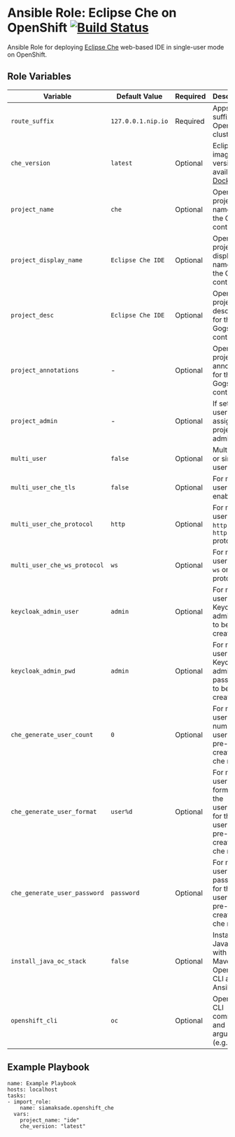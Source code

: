 Ansible Role: Eclipse Che on OpenShift
[![Build Status](https://travis-ci.org/siamaksade/ansible-openshift-che.svg?branch=master)](https://travis-ci.org/siamaksade/ansible-openshift-che)
=========

Ansible Role for deploying [Eclipse Che](https://www.eclipse.org/che/) web-based IDE in 
single-user mode on OpenShift. 

Role Variables
------------

| Variable                    | Default Value     | Required |  Description   |
|-----------------------------|--------------------|----------|----------------|
|`route_suffix`               | `127.0.0.1.nip.io` | Required | Apps route suffix in the OpenShift cluster |
|`che_version`                | `latest`           | Optional | Eclipse Che image version as available on [Docker Hub](https://hub.docker.com/r/eclipse/che/tags/) |
|`project_name`               | `che`              | Optional | OpenShift project name for the Gogs container  |
|`project_display_name`       | `Eclipse Che IDE`  | Optional | OpenShift project display name for the Gogs container  |
|`project_desc`               | `Eclipse Che IDE`  | Optional | OpenShift project description for the Gogs container |
|`project_annotations`        | -                  | Optional | OpenShift project annotations for the Gogs container |
|`project_admin`              | -                  | Optional | If set, the user to be assigned as project admin |
|`multi_user`                 | `false`            | Optional | Multi-user or single-user mode |
|`multi_user_che_tls`         | `false`            | Optional | For multi-user mode, enable TLS  |
|`multi_user_che_protocol`    | `http`             | Optional | For multi-user mode, `http` or `https` protocol |
|`multi_user_che_ws_protocol` | `ws`               | Optional | For multi-user mode, `ws` or `wss` protocol |
|`keycloak_admin_user`        | `admin`            | Optional | For multi-user mode, Keycloak admin user to be created |
|`keycloak_admin_pwd`         | `admin`            | Optional | For multi-user mode, Keycloak admin password to be created |
|`che_generate_user_count`    | `0`                | Optional | For multi-user mode, number of users to be pre-created in che realm |
|`che_generate_user_format`   | `user%d`           | Optional | For multi-user mode, format for the usernames for the users to be pre-created in che realm |
|`che_generate_user_password` | `password`         | Optional | For multi-user mode, password for the users to be pre-created in che realm |
|`install_java_oc_stack`      | `false`            | Optional | Install a Java stack with Maven, OpenShift CLI and Ansible |
|`openshift_cli`              | `oc`               | Optional | OpenShift CLI command and arguments (e.g. auth) | 


Example Playbook
------------

```
name: Example Playbook
hosts: localhost
tasks:
- import_role:
    name: siamaksade.openshift_che
  vars:
    project_name: "ide"
    che_version: "latest"
```
